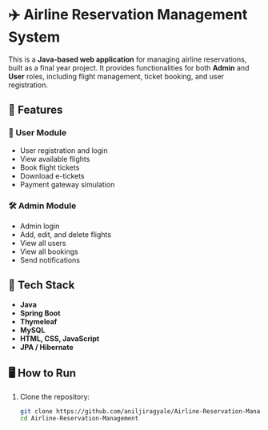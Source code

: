 # ✈️ Airline Reservation Management System

This is a **Java-based web application** for managing airline reservations, built as a final year project. It provides functionalities for both **Admin** and **User** roles, including flight management, ticket booking, and user registration.

## 🚀 Features

### 👤 User Module
- User registration and login
- View available flights
- Book flight tickets
- Download e-tickets
- Payment gateway simulation

### 🛠 Admin Module
- Admin login
- Add, edit, and delete flights
- View all users
- View all bookings
- Send notifications

## 🧰 Tech Stack

- **Java**
- **Spring Boot**
- **Thymeleaf**
- **MySQL**
- **HTML, CSS, JavaScript**
- **JPA / Hibernate**

## 🖥️ How to Run

1. Clone the repository:

   ```bash
   git clone https://github.com/aniljiragyale/Airline-Reservation-Management.git
   cd Airline-Reservation-Management
